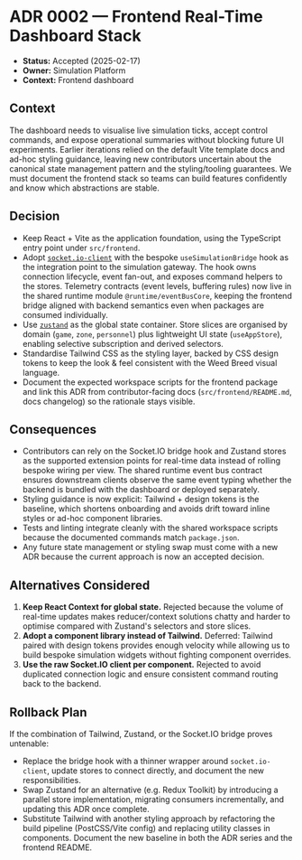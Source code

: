 # ADR 0002 — Frontend Real-Time Dashboard Stack

- **Status:** Accepted (2025-02-17)
- **Owner:** Simulation Platform
- **Context:** Frontend dashboard

## Context

The dashboard needs to visualise live simulation ticks, accept control commands,
and expose operational summaries without blocking future UI experiments. Earlier
iterations relied on the default Vite template docs and ad-hoc styling guidance,
leaving new contributors uncertain about the canonical state management pattern
and the styling/tooling guarantees. We must document the frontend stack so teams
can build features confidently and know which abstractions are stable.

## Decision

- Keep React + Vite as the application foundation, using the TypeScript entry
  point under `src/frontend`.
- Adopt [`socket.io-client`](https://socket.io/) with the bespoke
  `useSimulationBridge` hook as the integration point to the simulation gateway.
  The hook owns connection lifecycle, event fan-out, and exposes command helpers
  to the stores. Telemetry contracts (event levels, buffering rules) now live in
  the shared runtime module `@runtime/eventBusCore`, keeping the frontend bridge
  aligned with backend semantics even when packages are consumed individually.
- Use [`zustand`](https://github.com/pmndrs/zustand) as the global state
  container. Store slices are organised by domain (`game`, `zone`, `personnel`)
  plus lightweight UI state (`useAppStore`), enabling selective subscription and
  derived selectors.
- Standardise Tailwind CSS as the styling layer, backed by CSS design tokens to
  keep the look & feel consistent with the Weed Breed visual language.
- Document the expected workspace scripts for the frontend package and link this
  ADR from contributor-facing docs (`src/frontend/README.md`, docs changelog) so
  the rationale stays visible.

## Consequences

- Contributors can rely on the Socket.IO bridge hook and Zustand stores as the
  supported extension points for real-time data instead of rolling bespoke
  wiring per view. The shared runtime event bus contract ensures downstream
  clients observe the same event typing whether the backend is bundled with the
  dashboard or deployed separately.
- Styling guidance is now explicit: Tailwind + design tokens is the baseline,
  which shortens onboarding and avoids drift toward inline styles or ad-hoc
  component libraries.
- Tests and linting integrate cleanly with the shared workspace scripts because
  the documented commands match `package.json`.
- Any future state management or styling swap must come with a new ADR because
  the current approach is now an accepted decision.

## Alternatives Considered

1. **Keep React Context for global state.** Rejected because the volume of
   real-time updates makes reducer/context solutions chatty and harder to
   optimise compared with Zustand's selectors and store slices.
2. **Adopt a component library instead of Tailwind.** Deferred: Tailwind paired
   with design tokens provides enough velocity while allowing us to build bespoke
   simulation widgets without fighting component overrides.
3. **Use the raw Socket.IO client per component.** Rejected to avoid duplicated
   connection logic and ensure consistent command routing back to the backend.

## Rollback Plan

If the combination of Tailwind, Zustand, or the Socket.IO bridge proves
untenable:

- Replace the bridge hook with a thinner wrapper around `socket.io-client`,
  update stores to connect directly, and document the new responsibilities.
- Swap Zustand for an alternative (e.g. Redux Toolkit) by introducing a parallel
  store implementation, migrating consumers incrementally, and updating this ADR
  once complete.
- Substitute Tailwind with another styling approach by refactoring the build
  pipeline (PostCSS/Vite config) and replacing utility classes in components.
  Document the new baseline in both the ADR series and the frontend README.
